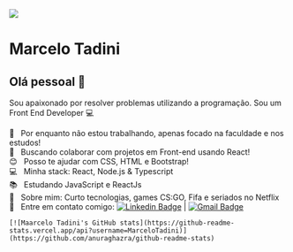 <img width="auto" src="https://avatars.githubusercontent.com/u/57718626?s=460&u=ddffa661d917bb9445326c75bb7b8916405412c1&v=4">

# Marcelo Tadini

## Olá pessoal 👋
Sou apaixonado por resolver problemas utilizando a programação.
Sou um Front End Developer :computer:

 :rocket:  &nbsp; Por enquanto não estou trabalhando, apenas focado na faculdade e nos estudos!
 <br/> :purple_heart: &nbsp; Buscando colaborar com projetos em Front-end usando React!
 <br/> :blush: &nbsp; Posso te ajudar com CSS, HTML e Bootstrap!
 <br/> :computer: &nbsp; Minha stack: React, Node.js & Typescript
 <br/> :books: &nbsp; Estudando JavaScript e ReactJs
 <br/> 💬  &nbsp; Sobre mim: Curto tecnologias, games CS:GO, Fifa e seriados no Netflix
 <br/> :email: &nbsp; Entre em contato comigo: [![Linkedin Badge](https://img.shields.io/badge/-MarceloTadini-blue?style=flat-square&logo=Linkedin&logoColor=white&link=https://www.linkedin.com/in/tgmarinho/)](https://www.linkedin.com/in/marcelotadini/) 
| 
[![Gmail Badge](https://img.shields.io/badge/-tadini.marcelo53@gmail.com-c14438?style=flat-square&logo=Gmail&logoColor=white&link=mailto:tadini.marcelo53@gmail.com)](mailto:tadini.marcelo53@gmail.com)

```
[![Maarcelo Tadini's GitHub stats](https://github-readme-stats.vercel.app/api?username=MarceloTadini)](https://github.com/anuraghazra/github-readme-stats)
